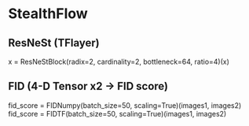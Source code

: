 # StealthFlow

## ResNeSt (TFlayer)

x = ResNeStBlock(radix=2, cardinality=2, bottleneck=64, ratio=4)(x)

## FID (4-D Tensor x2 -> FID score)

fid_score = FIDNumpy(batch_size=50, scaling=True)(images1, images2)
fid_score = FIDTF(batch_size=50, scaling=True)(images1, images2)
